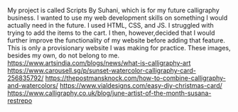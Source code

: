 My project is called Scripts By Suhani, which is for my future calligraphy business. I wanted to use my web development skills on something I would actually need in the future. I used HTML, CSS, and JS.
I struggled with trying to add the items to the cart. I then, however,decided that I would further improve the functionality of my website before adding that feature. This is only a provisionary website I was making for practice. 
These images, besides my own, do not belong to me.
https://www.artsindia.com/blogs/news/what-is-calligraphy-art
https://www.carousell.sg/p/sunset-watercolor-calligraphy-card-256835792/
https://thepostmansknock.com/how-to-combine-calligraphy-and-watercolors/
https://www.vialdesigns.com/easy-diy-christmas-card/
https://www.calligraphy.co.uk/blog/june-artist-of-the-month-susana-restrepo
